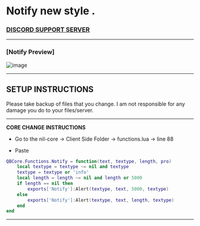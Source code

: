 # Notify new style .

### [DISCORD SUPPORT SERVER](https://discord.gg/5fnpvJaBqh)

---

### [Notify Preview]
![image](https://media.discordapp.net/attachments/1043264829722480681/1078942562792001566/Screenshot_9.png?width=1123&height=630)

---

## SETUP INSTRUCTIONS 
Please take backup of files that you change. I am not responsible for any damage you do to your files/server. 

---

**CORE CHANGE INSTRUCTIONS**
- Go to the nil-core -> Client Side Folder -> functions.lua -> line 88


- Paste 
```lua
QBCore.Functions.Notify = function(text, textype, length, pro)
    local textype = textype ~= nil and textype
    textype = textype or 'info'
    local length = length ~= nil and length or 5000
    if length == nil then 
        exports['Notify']:Alert(textype, text, 5000, textype)
    else
        exports['Notify']:Alert(textype, text, length, textype)
    end
end
```

---